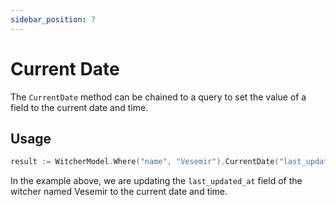 ```yaml
---
sidebar_position: 7
---
```


# Current Date

The `CurrentDate` method can be chained to a query to set the value of a field to the current date and time.

## Usage

```go
result := WitcherModel.Where("name", "Vesemir").CurrentDate("last_updated_at").Exec().(*mongo.UpdateResult)
```

In the example above, we are updating the `last_updated_at` field of the witcher named Vesemir to the current date and time.
